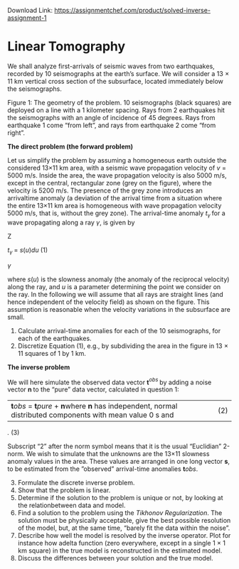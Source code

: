 Download Link: https://assignmentchef.com/product/solved-inverse-assignment-1
<br>
<h1>Linear Tomography</h1>

We shall analyze first-arrivals of seismic waves from two earthquakes, recorded by 10 seismographs at the earth’s surface. We will consider a 13 × 11 km vertical cross section of the subsurface, located immediately below the seismographs.

Figure 1: The geometry of the problem. 10 seismographs (black squares) are deployed on a line with a 1 kilometer spacing. Rays from 2 earthquakes hit the seismographs with an angle of incidence of 45 degrees. Rays from earthquake 1 come “from left”, and rays from earthquake 2 come “from right”.

<strong>The direct problem (the forward problem)</strong>

Let us simplify the problem by assuming a homogeneous earth outside the considered 13×11 km area, with a seismic wave propagation velocity of <em>v </em>= 5000 m/s. Inside the area, the wave propagation velocity is also 5000 m/s, except in the central, rectangular zone (grey on the figure), where the velocity is 5200 m/s. The presence of the grey zone introduces an arrivaltime anomaly (a deviation of the arrival time from a situation where the entire 13×11 km area is homogeneous with wave propagation velocity 5000 m/s, that is, without the grey zone). The arrival-time anomaly <em>t<sub>γ </sub></em>for a wave propagating along a ray <em>γ</em>, is given by

Z

<em>t<sub>γ </sub></em>=         <em>s</em>(<em>u</em>)<em>du                                                   </em>(1)

<em>γ</em>

where <em>s</em>(<em>u</em>) is the slowness anomaly (the anomaly of the reciprocal velocity) along the ray, and <em>u </em>is a parameter determining the point we consider on the ray. In the following we will assume that all rays are straight lines (and hence independent of the velocity field) as shown on the figure. This assumption is reasonable when the velocity variations in the subsurface are small.

<ol>

 <li>Calculate arrival-time anomalies for each of the 10 seismographs, for each of the earthquakes.</li>

 <li>Discretize Equation (1), e.g., by subdividing the area in the figure in 13 × 11 squares of 1 by 1 km.</li>

</ol>

<strong>The inverse problem</strong>

We will here simulate the observed data vector <strong>t</strong><em><sup>obs </sup></em>by adding a noise vector <strong>n </strong>to the “pure” data vector, calculated in question 1:

<table width="643">

 <tbody>

  <tr>

   <td width="623"><strong>t</strong><em>obs </em>= <strong>t</strong><em>pure </em>+ <strong>n</strong>where <strong>n </strong>has independent, normal distributed components with mean value 0 s and</td>

   <td width="20">(2)</td>

  </tr>

 </tbody>

</table>

<em> .                                              </em>(3)

Subscript “2” after the norm symbol means that it is the usual “Euclidian” 2-norm. We wish to simulate that the unknowns are the 13×11 slowness anomaly values in the area. These values are arranged in one long vector <strong>s</strong>, to be estimated from the ”observed” arrival-time anomalies <strong>t</strong><em>obs</em>.

<ol start="3">

 <li>Formulate the discrete inverse problem.</li>

 <li>Show that the problem is linear.</li>

 <li>Determine if the solution to the problem is unique or not, by looking at the relationbetween data and model.</li>

 <li>Find a solution to the problem using the <em>Tikhonov Regularization</em>. The solution must be physically acceptable, give the best possible resolution of the model, but, at the same time, “barely fit the data within the noise”.</li>

 <li>Describe how well the model is resolved by the inverse operator. Plot for instance how adelta function (zero everywhere, except in a single 1 × 1 km square) in the true model is reconstructed in the estimated model.</li>

 <li>Discuss the differences between your solution and the true model.</li>

</ol>
